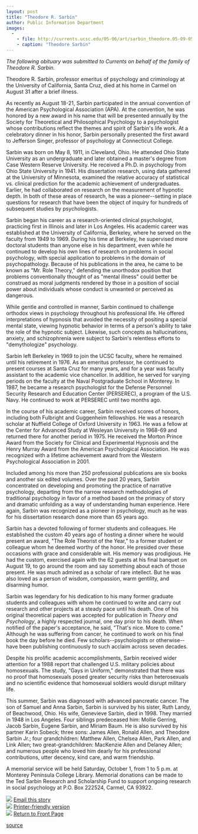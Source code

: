 ```yaml
---
layout: post
title: "Theodore R. Sarbin"
author: Public Information Department
images:
  -
    - file: http://currents.ucsc.edu/05-06/art/sarbin_theodore.05-09-05.jpg
    - caption: "Theodore Sarbin"
---
```


_The following obituary was submitted to _Currents_ on behalf of the family of Theodore R. Sarbin._

Theodore R. Sarbin, professor emeritus of psychology and criminology at the University of California, Santa Cruz, died at his home in Carmel on August 31 after a brief illness.

As recently as August 18-21, Sarbin participated in the annual convention of the American Psychological Association (APA). At the convention, he was honored by a new award in his name that will be presented annually by the Society for Theoretical and Philosophical Psychology to a psychologist whose contributions reflect the themes and spirit of Sarbin's life work. At a celebratory dinner in his honor, Sarbin personally presented the first award to Jefferson Singer, professor of psychology at Connecticut College.

Sarbin was born on May 8, 1911, in Cleveland, Ohio. He attended Ohio State University as an undergraduate and later obtained a master's degree from Case Western Reserve University. He received a Ph.D. in psychology from Ohio State University in 1941. His dissertation research, using data gathered at the University of Minnesota, examined the relative accuracy of statistical vs. clinical prediction for the academic achievement of undergraduates. Earlier, he had collaborated on research on the measurement of hypnotic depth. In both of these areas of research, he was a pioneer--setting in place questions for research that have been the object of inquiry for hundreds of subsequent studies by psychologists.

Sarbin began his career as a research-oriented clinical psychologist, practicing first in Illinois and later in Los Angeles. His academic career was established at the University of California, Berkeley, where he served on the faculty from 1949 to 1969. During his time at Berkeley, he supervised more doctoral students than anyone else in his department, even while he continued to develop his own lines of research on problems in social psychology, with special application to problems in the domain of psychopathology. Because of his publications in the area, he came to be known as "Mr. Role Theory," defending the unorthodox position that problems conventionally thought of as "mental illness" could better be construed as moral judgments rendered by those in a position of social power about individuals whose conduct is unwanted or perceived as dangerous.

While gentle and controlled in manner, Sarbin continued to challenge orthodox views in psychology throughout his professional life. He offered interpretations of hypnosis that avoided the necessity of positing a special mental state, viewing hypnotic behavior in terms of a person's ability to take the role of the hypnotic subject. Likewise, such concepts as hallucinations, anxiety, and schizophrenia were subject to Sarbin's relentless efforts to "demythologize" psychology.

Sarbin left Berkeley in 1969 to join the UCSC faculty, where he remained until his retirement in 1976. As an emeritus professor, he continued to present courses at Santa Cruz for many years, and for a year was faculty assistant to the academic vice chancellor. In addition, he served for varying periods on the faculty at the Naval Postgraduate School in Monterey. In 1987, he became a research psychologist for the Defense Personnel Security Research and Education Center (PERSEREC), a program of the U.S. Navy. He continued to work at PERSEREC until two months ago.

In the course of his academic career, Sarbin received scores of honors, including both Fulbright and Guggenheim fellowships. He was a research scholar at Nuffield College of Oxford University in 1963. He was a fellow at the Center for Advanced Study at Wesleyan University in 1968-69 and returned there for another period in 1975. He received the Morton Prince Award from the Society for Clinical and Experimental Hypnosis and the Henry Murray Award from the American Psychological Association. He was recognized with a lifetime achievement award from the Western Psychological Association in 2001.

Included among his more than 250 professional publications are six books and another six edited volumes. Over the past 20 years, Sarbin concentrated on developing and promoting the practice of narrative psychology, departing from the narrow research methodologies of traditional psychology in favor of a method based on the primacy of story and dramatic unfolding as a way of understanding human experience. Here again, Sarbin was recognized as a pioneer in psychology, much as he was for his dissertation research done more than 65 years ago.

Sarbin has a devoted following of former students and colleagues. He established the custom 40 years ago of hosting a dinner where he would present an award, "The Role Theorist of the Year," to a former student or colleague whom he deemed worthy of the honor. He presided over these occasions with grace and considerable wit. His memory was prodigious. He had the custom, exercised again with the 62 guests at his final banquet on August 19, to go around the room and say something about each of those present. He was much admired as a scholar of rare intellect. But he was also loved as a person of wisdom, compassion, warm gentility, and disarming humor.

Sarbin was legendary for his dedication to his many former graduate students and colleagues with whom he continued to write and carry out research and other projects at a steady pace until his death. One of his original theoretical papers was accepted for publication in _Theory and Psychology_, a highly respected journal, one day prior to his death. When notified of the paper's acceptance, he said, "That's nice. More to come." Although he was suffering from cancer, he continued to work on his final book the day before he died. Few scholars--psychologists or otherwise--have been publishing continuously to such acclaim across seven decades.

Despite his prolific academic accomplishments, Sarbin received wider attention for a 1988 report that challenged U.S. military policies about homosexuals. The study, "Gays in Uniform," demonstrated that there was no proof that homosexuals posed greater security risks than heterosexuals and no scientific evidence that homosexual soldiers would disrupt military life.

This summer, Sarbin was diagnosed with advanced pancreatic cancer. The son of Samuel and Anna Sarbin, Sarbin is survived by his sister, Ruth Landy, of Beachwood, Ohio. His wife, Genevieve Sarbin, died in 1998. They married in 1948 in Los Angeles. Four siblings predeceased him: Mollie Gerring, Jacob Sarbin, Eugene Sarbin, and Miriam Baum. He is also survived by his partner Karin Sobeck; three sons: James Allen, Ronald Allen, and Theodore Sarbin Jr.; four grandchildren: Matthew Allen, Chelsea Allen, Park Allen, and Link Allen; two great-grandchildren: MacKenzie Allen and Delaney Allen; and numerous people who loved him dearly for his professional contributions, utter decency, kind care, and warm friendship.

A memorial service will be held Saturday, October 1, from 1 to 5 p.m. at Monterey Peninsula College Library. Memorial donations can be made to the Ted Sarbin Research and Scholarship Fund to support ongoing research in social psychology at P.O. Box 222524, Carmel, CA 93922.

![][1] [Email this story][2]  
![][1] [Printer-friendly version][3]  
![][1] [Return to Front Page][4]

[1]: ../../images/bulletarrow.gif
[2]: javascript:url();document.f1.submit();
[3]: javascript:popUp();
[4]: http://currents.ucsc.edu/

[source](http://www1.ucsc.edu/currents/05-06/09-05/inmemoriam-sarbin.asp "Permalink to inmemoriam-sarbin")
